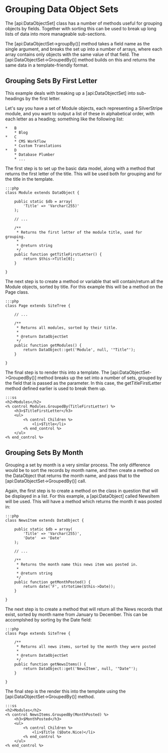 Grouping Data Object Sets
=========================

The [api:DataObjectSet] class has a number of methods useful for grouping objects by fields. Together with sorting this
can be used to break up long lists of data into more manageable sub-sections.

The [api:DataObjectSet->groupBy()] method takes a field name as the single argument, and breaks the set up into a number
of arrays, where each array contains only objects with the same value of that field. The [api:DataObjectSet->GroupedBy()]
method builds on this and returns the same data in a template-friendly format.

Grouping Sets By First Letter
-----------------------------

This example deals with breaking up a [api:DataObjectSet] into sub-headings by the first letter.

Let's say you have a set of Module objects, each representing a SilverStripe module, and you want to output a list of
these in alphabetical order, with each letter as a heading; something like the following list:

	*	B
		* Blog
	*	C
		* CMS Workflow
		* Custom Translations
	*	D
		* Database Plumber
		* ...

The first step is to set up the basic data model, along with a method that returns the first letter of the title. This
will be used both for grouping and for the title in the template.

	:::php
	class Module extends DataObject {
	
		public static $db = array(
			'Title' => 'Varchar(255)'
		);
	
		// ...
	
		/**
		 * Returns the first letter of the module title, used for grouping.
		 *
		 * @return string
		 */
		public function getTitleFirstLetter() {
			return $this->Title[0];
		}
	
	}

The next step is to create a method or variable that will contain/return all the Module objects, sorted by title. For
this example this will be a method on the Page class.

	:::php
	class Page extends SiteTree {
	
		// ...
	
		/**
		 * Returns all modules, sorted by their title.
		 *
		 * @return DataObjectSet
		 */
		public function getModules() {
			return DataObject::get('Module', null, '"Title"');
		}
	
	}

The final step is to render this into a template. The [api:DataObjectSet->GroupedBy()] method breaks up the set into
a number of sets, grouped by the field that is passed as the parameter. In this case, the getTitleFirstLetter method
defined earlier is used to break them up.

	:::ss
	<h2>Modules</h2>
	<% control Modules.GroupedBy(TitleFirstLetter) %>
		<h3>$TitleFirstLetter</h3>
		<ul>
			<% control Children %>
				<li>$Title</li>
			<% end_control %>
		</ul>
	<% end_control %>

Grouping Sets By Month
----------------------

Grouping a set by month is a very similar process. The only difference would be to sort the records by month name, and
then create a method on the DataObject that returns the month name, and pass that to the [api:DataObjectSet->GroupedBy()]
call.

Again, the first step is to create a method on the class in question that will be displayed in a list. For this example,
a [api:DataObject] called NewsItem will be used. This will have a method which returns the month it was posted in:

	:::php
	class NewsItem extends DataObject {
	
		public static $db = array(
			'Title' => 'Varchar(255)',
			'Date'  => 'Date'
		);
	
		// ...
	
		/**
		 * Returns the month name this news item was posted in.
		 *
		 * @return string
		 */
		public function getMonthPosted() {
			return date('F', strtotime($this->Date));
		}
	
	}

The next step is to create a method that will return all the News records that exist, sorted by month name from
January to December. This can be accomplshed by sorting by the Date field:

	:::php
	class Page extends SiteTree {
	
		/**
		 * Returns all news items, sorted by the month they were posted
		 *
		 * @return DataObjectSet
		 */
		public function getNewsItems() {
			return DataObject::get('NewsItem', null, '"Date"');
		}
	
	}

The final step is the render this into the template using the [api:DataObjectSet->GroupedBy()] method.

	:::ss
	<h2>Modules</h2>
	<% control NewsItems.GroupedBy(MonthPosted) %>
		<h3>$MonthPosted</h3>
		<ul>
			<% control Children %>
				<li>$Title ($Date.Nice)</li>
			<% end_control %>
		</ul>
	<% end_control %>